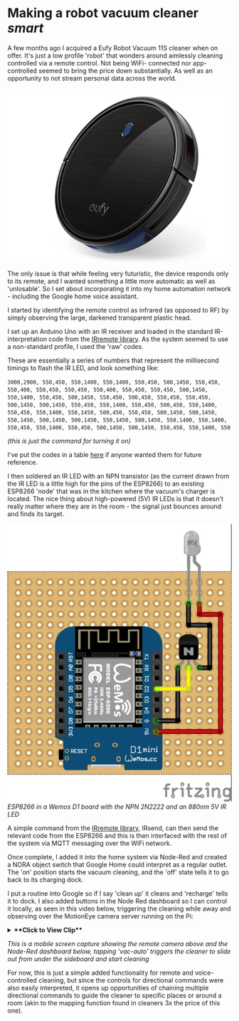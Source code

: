 # Making a robot vacuum cleaner _smart_

A few months ago I acquired a Eufy Robot Vacuum 11S cleaner when on offer. It's just a low profile 'robot' that wonders around aimlessly cleaning controlled via a remote control. Not being WiFi- connected nor app-controlled seemed to bring the price down substantially. As well as an opportunity to not stream personal data across the world.

![Eufy Vac](/images/vac_eufy.PNG)

The only issue is that while feeling very futuristic, the device responds only to its remote, and I wanted something a little more automatic as well as 'unlosable'. So I set about incorporating it into my home automation network - including the Google home voice assistant.

I started by identifying the remote control as infrared (as opposed to RF) by simply observing the large, darkened transparent plastic head.

I set up an Arduino Uno with an IR receiver and loaded in the standard IR-interpretation code from the [IRremote library](https://www.arduino.cc/reference/en/libraries/irremote/). As the system seemed to use a non-standard profile, I used the 'raw' codes.

These are essentially a series of numbers that represent the millisecond timings to flash the IR LED, and look something like:

`3000,2900, 550,450, 550,1400, 550,1400, 550,450, 500,1450, 550,450, 550,400, 550,450, 550,450, 550,400, 550,450, 550,450, 500,1450, 550,1400, 550,450, 500,1450, 550,450, 500,450, 550,450, 550,450, 500,1450, 500,1450, 550,450, 550,1400, 550,450, 500,450, 550,1400, 550,450, 550,1400, 550,1450, 500,450, 550,450, 500,1450, 500,1450, 550,1450, 500,1450, 500,1450, 550,1450, 500,1450, 550,1400, 550,1400, 550,450, 550,1400, 550,450, 500,1450, 500,1450, 550,450, 550,1400, 550`

_(this is just the command for turning it on)_

I've put the codes in a table [here](https://github.com/optimalprimate/Eufy_11S_vacuum_automation/blob/main/IR%20Codes) if anyone wanted them for future reference.

I then soldered an IR LED with an NPN transistor (as the current drawn from the IR LED is a little high for the pins of the ESP8266) to an existing ESP8266 'node' that was in the kitchen where the vacuum's charger is located. The nice thing about high-powered (5V) IR LEDs is that it doesn't really matter where they are in the room - the signal just bounces around and finds its target. 

![vac_pinout](/images/vac_schematic.jpg)
_ESP8266 in a Wemos D1 board with the NPN 2N2222 and an 880nm 5V IR LED_

A simple command from the [IRremote library](https://www.arduinolibraries.info/libraries/i-rremote-esp8266), IRsend, can then send the relevant code from the ESP8266 and this is then interfaced with the rest of the system via MQTT messaging over the WiFi network.

Once complete, I added it into the home system via Node-Red and created a NORA object switch that Google Home could interpret as a regular outlet. The 'on' position starts the vacuum cleaning, and the 'off' state tells it to go back to its charging dock. 

I put a routine into Google so if I say 'clean up' it cleans and 'recharge' tells it to dock. I also added buttons in the Node Red dashboard so I can control it locally, as seen in this video below, triggering the cleaning while away and observing over the MotionEye camera server running on the Pi:

<details>
  <summary><b>**Click to View Clip**</b></summary>
  
<img src="/images/vac_remote.gif">
</details>

_This is a mobile screen capture showing the remote camera above and the Node-Red dashboard below, tapping 'vac-auto' triggers the cleaner to slide out from under the sideboard and start cleaning_

For now, this is just a simple added functionality for remote and voice-controlled cleaning, but since the controls for directional commands were also easily interpreted, it opens up opportunities of chaining multiple directional commands to guide the cleaner to specific places or around a room (akin to the mapping function found in cleaners 3x the price of this one).



